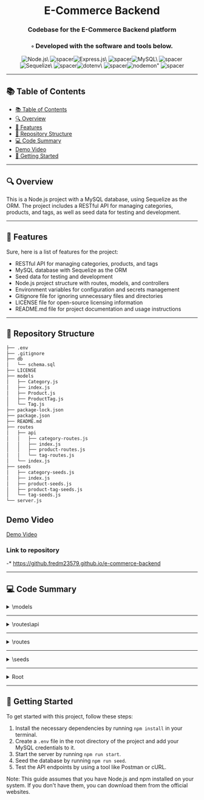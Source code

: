 
  <div align="center">
  <h1 align="center">E-Commerce Backend</h1>
  <h3>Codebase for the E-Commerce Backend platform</h3>
  <h3>◦ Developed with the software and tools below.</h3>
  <p align="center"><img src="https://img.shields.io/badge/-Node.js-004E89?logo=Node.js&style=for-the-badge" alt='Node.js\' />
<img src="https://via.placeholder.com/1/0000/00000000" alt="spacer" /><img src="https://img.shields.io/badge/-Express.js-004E89?logo=Express.js&style=for-the-badge" alt='Express.js\' />
<img src="https://via.placeholder.com/1/0000/00000000" alt="spacer" /><img src="https://img.shields.io/badge/-MySQL-004E89?logo=MySQL&style=for-the-badge" alt='MySQL\' />
<img src="https://via.placeholder.com/1/0000/00000000" alt="spacer" /><img src="https://img.shields.io/badge/-Sequelize-004E89?logo=Sequelize&style=for-the-badge" alt='Sequelize\' />
<img src="https://via.placeholder.com/1/0000/00000000" alt="spacer" /><img src="https://img.shields.io/badge/-dotenv-004E89?logo=dotenv&style=for-the-badge" alt='dotenv\' />
<img src="https://via.placeholder.com/1/0000/00000000" alt="spacer" /><img src="https://img.shields.io/badge/-nodemon-004E89?logo=nodemon&style=for-the-badge" alt='nodemon"' />
<img src="https://via.placeholder.com/1/0000/00000000" alt="spacer" />
  </p>
  </div>
  
  ---
  ## 📚 Table of Contents
  - [📚 Table of Contents](#-table-of-contents)
  - [🔍 Overview](#-overview)
  - [🌟 Features](#-features)
  - [📁 Repository Structure](#-repository-structure)
  - [💻 Code Summary](#-code-summary)
  - [ Demo Video](#demo-video)
  - [🚀 Getting Started](#-getting-started)
  
  ---
  
  
  ## 🔍 Overview

 This is a Node.js project with a MySQL database, using Sequelize as the ORM. The project includes a RESTful API for managing categories, products, and tags, as well as seed data for testing and development.

---

## 🌟 Features

 Sure, here is a list of features for the project:<br>
* RESTful API for managing categories, products, and tags
* MySQL database with Sequelize as the ORM
* Seed data for testing and development
* Node.js project structure with routes, models, and controllers
* Environment variables for configuration and secrets management
* Gitignore file for ignoring unnecessary files and directories
* LICENSE file for open-source licensing information
* README.md file for project documentation and usage instructions

---

## 📁 Repository Structure

```sh
├── .env
├── .gitignore
├── db
│   └── schema.sql
├── LICENSE
├── models
│   ├── Category.js
│   ├── index.js
│   ├── Product.js
│   ├── ProductTag.js
│   └── Tag.js
├── package-lock.json
├── package.json
├── README.md
├── routes
│   ├── api
│   │   ├── category-routes.js
│   │   ├── index.js
│   │   ├── product-routes.js
│   │   └── tag-routes.js
│   └── index.js
├── seeds
│   ├── category-seeds.js
│   ├── index.js
│   ├── product-seeds.js
│   ├── product-tag-seeds.js
│   └── tag-seeds.js
└── server.js

```
## Demo Video

[Demo Video](https://drive.google.com/file/d/1laXdhRpmtRAp8MTfPSzD0RYjrWDszhJi/view?usp=sharing)

### Link to repository

-* https://github.fredm23579.github.io/e-commerce-backend

---

## 💻 Code Summary

<details><summary>\models</summary>

| File | Summary |
| ---- | ------- |
| Category.js |  The code defines a Category model in Sequelize, which represents a category for a blog or other content management system. |
| index.js |  The code defines relationships between four models (Product, Category, Tag, and ProductTag) in a Node.js application using Sequelize, specifically defining the associations between Product and Category, and Product and Tag through the use of belongsTo and hasMany methods. |
| Product.js |  The code defines a Sequelize model for a Product table with columns for an ID, product name, price, stock, and category ID, as well as options for the table name, timestamps, and relationships. |
| ProductTag.js |  The code defines a Sequelize model for a ProductTag table, with columns for an ID, product ID, and tag ID, and sets up associations between the two. |
| Tag.js |  The code defines a Tag model in Sequelize, which represents a tag for a blog post. |

</details>

---

<details><summary>\routes\api</summary>

| File | Summary |
| ---- | ------- |
| category-routes.js |  The code defines a router for a RESTful API that allows users to perform CRUD (create, read, update, delete) operations on categories and their associated products. |
| index.js |  The code defines an Express.js router that routes requests to different endpoints based on the URL path, with each endpoint defined in a separate module. |
| product-routes.js |  The code defines an Express.js router for a RESTful API that handles CRUD (create, read, update, delete) operations on products, including GET, POST, PUT, and DELETE requests. |
| tag-routes.js |  The code defines an Express.js router for handling requests related to tags, including GET, POST, PUT, and DELETE requests for retrieving, creating, updating, and deleting tag data. |

</details>

---

<details><summary>\routes</summary>

| File | Summary |
| ---- | ------- |
| index.js |  The code defines an Express.js router that routes requests to either the API routes or a 404 page with a custom message. |

</details>

---

<details><summary>\seeds</summary>

| File | Summary |
| ---- | ------- |
| category-seeds.js |  The code defines a function `seedCategories` that creates categories in the database by calling the `bulkCreate` method of the `Category` model, passing in an array of category data. |
| index.js |  The code is a Node.js script that seeds data into a MySQL database using the Sequelize ORM, including categories, products, tags, and product tags. |
| product-seeds.js |  The code defines a function `seedProducts` that creates and saves multiple products to the database using the `bulkCreate` method of the `Product` model. |
| product-tag-seeds.js |  The code defines a function `seedProductTags` that creates and bulk inserts data into the `ProductTag` model in the database. |
| tag-seeds.js |  The code defines a function `seedTags` that creates and saves multiple instances of the `Tag` model in the database, using an array of objects containing tag names. |

</details>

---

<details><summary>Root</summary>

| File | Summary |
| ---- | ------- |
| server.js |  The code sets up an Express.js server, requiring the necessary dependencies and configuring the server to listen on port 3001. It also sets up a connection to a database using Sequelize and turns on routes for handling HTTP requests. |

</details>

---

## 🚀 Getting Started

 To get started with this project, follow these steps:<br>
1. Install the necessary dependencies by running `npm install` in your terminal.
2. Create a `.env` file in the root directory of the project and add your MySQL credentials to it.
3. Start the server by running `npm run start`.
4. Seed the database by running `npm run seed`.
5. Test the API endpoints by using a tool like Postman or cURL.

Note: This guide assumes that you have Node.js and npm installed on your system. If you don't have them, you can download them from the official websites.


